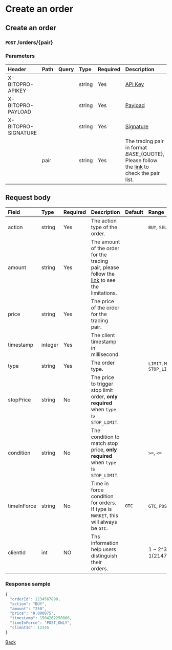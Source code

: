 # Create an order

## Create an order

### `POST` /orders/{pair}

### Parameters

| Header | Path | Query | Type | Required | Description | Default | Range | Example |
| :--- | :--- | :--- | :--- | :--- | :--- | :--- | :--- | :--- |
| X-BITOPRO-APIKEY |  |  | string | Yes | [API Key](../authentication.md#api-key) |  |  |  |
| X-BITOPRO-PAYLOAD |  |  | string | Yes | [Payload](../authentication.md#payload) |  |  |  |
| X-BITOPRO-SIGNATURE |  |  | string | Yes | [Signature](../authentication.md#signature) |  |  |  |
|  | pair |  | string | Yes | The trading pair in format ${BASE}\_${QUOTE}, Please follow the [link](https://www.bitopro.com/fees) to check the pair list. |  |  | bito\_eth |

## Request body

| Field | Type | Required | Description | Default | Range | Example |
| :--- | :--- | :--- | :--- | :--- | :--- | :--- |
| action | string | Yes | The action type of the order. | | `BUY`, `SELL` | SELL |
| amount | string | Yes | The amount of the order for the trading pair, please follow the [link](https://www.bitopro.com/fees) to see the limitations. | | | 123.25 |
| price | string | Yes | The price of the order for the trading pair. | | | 0.000075  |
| timestamp | integer | Yes | The client timestamp in millisecond. | | | 1504262258000 |
| type | string | Yes | The order type. | | `LIMIT`, `MARKET`, `STOP_LIMIT` | MARKET |
| stopPrice | string | No | The price to trigger stop limit order, **only required** when `type` is `STOP_LIMIT`. | | | 3564.2563 |
| condition | string | No | The condition to match stop price, **only required** when `type` is `STOP_LIMIT`. | | `>=`, `<=` | <= |
| timeInForce | string | No | Time in force condition for orders. If type is `MARKET`, this will always be `GTC`. | `GTC` | `GTC`, `POST_ONLY` | POST_ONLY |
| clientId | int | NO | Ths information help users distinguish their orders. | | 1 ~ 2^31-1(2147483647)  | 12345 |

### Response sample

```javascript
{
  "orderId": 1234567890,
  "action": "BUY",
  "amount": "250",
  "price": "0.000075",
  "timestamp": 1504262258000,
  "timeInForce": "POST_ONLY",
  "clientId": 12345
}
```

[Back](../rest.md)


